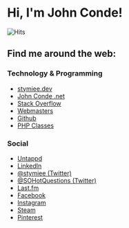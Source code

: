 # Hi, I'm John Conde!

![Hits](https://hitcounter.pythonanywhere.com/count/tag.svg?url=https%3A%2F%2Fgithub.com%2Fstymiee%2Fstymiee)
<!--
**stymiee/stymiee** is a ✨ _special_ ✨ repository because its `README.md` (this file) appears on your GitHub profile.

Here are some ideas to get you started:

- 🔭 I’m currently working on ...
- 🌱 I’m currently learning ...
- 👯 I’m looking to collaborate on ...
- 🤔 I’m looking for help with ...
- 💬 Ask me about ...
- 📫 How to reach me: ...
- 😄 Pronouns: ...
- ⚡ Fun fact: ...
-->

## Find me around the web:

### Technology & Programming

 - [stymiee.dev](https://stymiee.dev)
 - [John Conde .net](https://www.johnconde.net)
 - [Stack Overflow](https://stackoverflow.com/users/250259/john-conde)
 - [Webmasters](https://webmasters.stackexchange.com/users/1253/john-conde)
 - [Github](https://github.com/stymiee)
 - [PHP Classes](https://www.phpclasses.org/browse/author/1557956.html)
 
### Social

 - [Untappd](https://untappd.com/user/Stymiee)
 - [LinkedIn](https://www.linkedin.com/in/johnconde)
 - [@stymiee (Twitter)](https://twitter.com/stymiee)
 - [@SOHotQuestions (Twitter)](https://twitter.com/SOHotQuestions)
 - [Last.fm](https://www.last.fm/user/stymiee)
 - [Facebook](https://www.facebook.com/johnconde)
 - [Instagram](https://www.instagram.com/stymiee/)
 - [Steam](https://steamcommunity.com/id/stymiee)
 - [Pinterest](https://www.pinterest.com/stymiee/boards/)